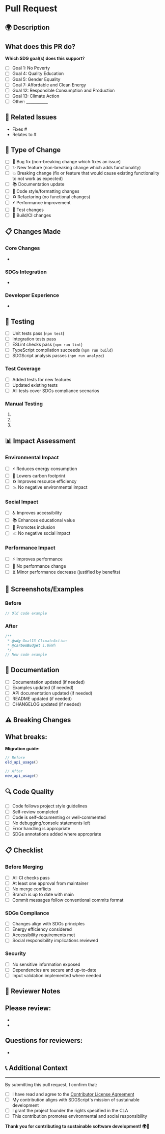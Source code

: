 # Pull Request

## 🌍 Description

<!-- Provide a brief description of the changes in this PR -->

**What does this PR do?**
- 

**Which SDG goal(s) does this support?**
- [ ] Goal 1: No Poverty
- [ ] Goal 4: Quality Education
- [ ] Goal 5: Gender Equality  
- [ ] Goal 7: Affordable and Clean Energy
- [ ] Goal 12: Responsible Consumption and Production
- [ ] Goal 13: Climate Action
- [ ] Other: ___________

## 🔗 Related Issues

<!-- Link any related issues using "Fixes #123", "Closes #123", or "Relates to #123" -->

- Fixes #
- Relates to #

## 🚀 Type of Change

- [ ] 🐛 Bug fix (non-breaking change which fixes an issue)
- [ ] ✨ New feature (non-breaking change which adds functionality)
- [ ] 💥 Breaking change (fix or feature that would cause existing functionality to not work as expected)
- [ ] 📚 Documentation update
- [ ] 🎨 Code style/formatting changes
- [ ] ♻️ Refactoring (no functional changes)
- [ ] ⚡ Performance improvement
- [ ] 🧪 Test changes
- [ ] 🔧 Build/CI changes

## 📋 Changes Made

<!-- Provide a detailed list of changes -->

### Core Changes
- 

### SDGs Integration
- 

### Developer Experience
- 

## 🧪 Testing

<!-- Describe how you tested these changes -->

- [ ] Unit tests pass (`npm test`)
- [ ] Integration tests pass
- [ ] ESLint checks pass (`npm run lint`)
- [ ] TypeScript compilation succeeds (`npm run build`)
- [ ] SDGScript analysis passes (`npm run analyze`)

### Test Coverage
- [ ] Added tests for new features
- [ ] Updated existing tests
- [ ] All tests cover SDGs compliance scenarios

### Manual Testing
<!-- Describe manual testing performed -->

1. 
2. 
3. 

## 📊 Impact Assessment

### Environmental Impact
- [ ] ⚡ Reduces energy consumption
- [ ] 🌱 Lowers carbon footprint
- [ ] ♻️ Improves resource efficiency
- [ ] 📉 No negative environmental impact

### Social Impact  
- [ ] ♿ Improves accessibility
- [ ] 📚 Enhances educational value
- [ ] 🤝 Promotes inclusion
- [ ] 📈 No negative social impact

### Performance Impact
- [ ] ⚡ Improves performance
- [ ] 🔄 No performance change
- [ ] ⏳ Minor performance decrease (justified by benefits)

## 📸 Screenshots/Examples

<!-- If applicable, add screenshots or code examples showing the changes -->

### Before
```typescript
// Old code example
```

### After  
```typescript
/**
 * @sdg Goal13 ClimateAction
 * @carbonBudget 1.0kWh
 */
// New code example
```

## 📝 Documentation

- [ ] Documentation updated (if needed)
- [ ] Examples updated (if needed) 
- [ ] API documentation updated (if needed)
- [ ] README updated (if needed)
- [ ] CHANGELOG updated (if needed)

## ⚠️ Breaking Changes

<!-- If this is a breaking change, describe what breaks and how to migrate -->

**What breaks:**
- 

**Migration guide:**
```typescript
// Before
old_api_usage()

// After  
new_api_usage()
```

## 🔍 Code Quality

- [ ] Code follows project style guidelines
- [ ] Self-review completed
- [ ] Code is self-documenting or well-commented
- [ ] No debugging/console statements left
- [ ] Error handling is appropriate
- [ ] SDGs annotations added where appropriate

## 📋 Checklist

### Before Merging
- [ ] All CI checks pass
- [ ] At least one approval from maintainer
- [ ] No merge conflicts
- [ ] Branch is up to date with main
- [ ] Commit messages follow conventional commits format

### SDGs Compliance
- [ ] Changes align with SDGs principles
- [ ] Energy efficiency considered
- [ ] Accessibility requirements met
- [ ] Social responsibility implications reviewed

### Security  
- [ ] No sensitive information exposed
- [ ] Dependencies are secure and up-to-date
- [ ] Input validation implemented where needed

## 🤝 Reviewer Notes

<!-- Any specific areas you'd like reviewers to focus on -->

**Please review:**
- 
- 
- 

**Questions for reviewers:**
- 
- 

## 📞 Additional Context

<!-- Any other context, concerns, or considerations -->

---

By submitting this pull request, I confirm that:

- [ ] I have read and agree to the [Contributor License Agreement](../CONTRIBUTING.md#contributor-license-agreement-cla)
- [ ] My contribution aligns with SDGScript's mission of sustainable development
- [ ] I grant the project founder the rights specified in the CLA
- [ ] This contribution promotes environmental and social responsibility

**Thank you for contributing to sustainable software development! 🌍💚**
